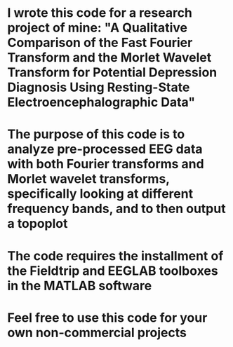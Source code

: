# I wrote this code for a research project of mine: "A Qualitative Comparison of the Fast Fourier Transform and the Morlet Wavelet Transform for Potential Depression Diagnosis Using Resting-State Electroencephalographic Data"
# The purpose of this code is to analyze pre-processed EEG data with both Fourier transforms and Morlet wavelet transforms, specifically looking at different frequency bands, and to then output a topoplot
# The code requires the installment of the Fieldtrip and EEGLAB toolboxes in the MATLAB software
# Feel free to use this code for your own non-commercial projects
